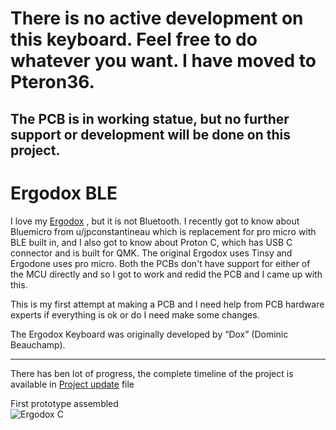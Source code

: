 # There is no active development on this keyboard. Feel free to do whatever you want. I have moved to Pteron36.
The PCB is in working statue, but no further support or development will be done on this project.
------------------------------------------------------------------------------------------------------------------------------------------
Ergodox BLE
===========

I love my [Ergodox](https://i.imgur.com/aIGm8G6h.jpg) , but it is not Bluetooth. I recently got to know about Bluemicro from u/jpconstantineau which is replacement for pro micro with BLE built in, and I also got to know about Proton C, which has USB C connector and is built for QMK. The original Ergodox uses Tinsy and Ergodone uses pro micro. Both the PCBs don't have support for either of the MCU directly and so I got to work and redid the PCB and I came up with this.

This is my first attempt at making a PCB and I need help from PCB hardware experts if everything is ok or do I need make some changes.

The Ergodox Keyboard was originally developed by “Dox” (Dominic Beauchamp). 

------------------------------------------------------------------------------------------------------------------------------------------
There has ben lot of progress, the complete timeline of the project is available in [Project update](./project_udpate.md) file

First prototype assembled   
![Ergodox C](https://i.imgur.com/8IAD8GUg.jpg)

